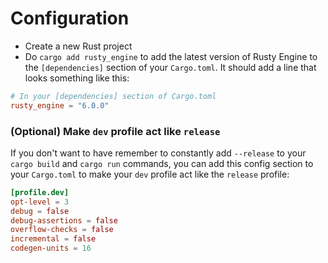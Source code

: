 # Configuration

- Create a new Rust project
- Do `cargo add rusty_engine` to add the latest version of Rusty Engine to the `[dependencies]` section of your `Cargo.toml`. It should add a line that looks something like this:

```toml
# In your [dependencies] section of Cargo.toml
rusty_engine = "6.0.0"
```

### (Optional) Make `dev` profile act like `release`

If you don't want to have remember to constantly add `--release` to your `cargo build` and `cargo run` commands, you can add this config section to your `Cargo.toml` to make your `dev` profile act like the `release` profile:

```toml
[profile.dev]
opt-level = 3
debug = false
debug-assertions = false
overflow-checks = false
incremental = false
codegen-units = 16
```
